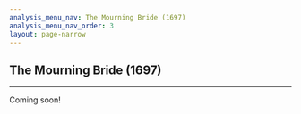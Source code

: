 ```yaml
---
analysis_menu_nav: The Mourning Bride (1697)
analysis_menu_nav_order: 3
layout: page-narrow
---
```


## **The Mourning Bride (1697)**
<hr/>
Coming soon!
